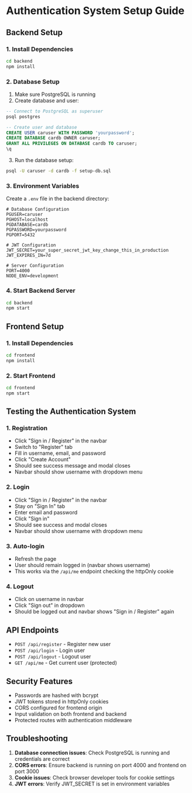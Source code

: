 # Authentication System Setup Guide

## Backend Setup

### 1. Install Dependencies
```bash
cd backend
npm install
```

### 2. Database Setup
1. Make sure PostgreSQL is running
2. Create database and user:
```sql
-- Connect to PostgreSQL as superuser
psql postgres

-- Create user and database
CREATE USER caruser WITH PASSWORD 'yourpassword';
CREATE DATABASE cardb OWNER caruser;
GRANT ALL PRIVILEGES ON DATABASE cardb TO caruser;
\q
```

3. Run the database setup:
```bash
psql -U caruser -d cardb -f setup-db.sql
```

### 3. Environment Variables
Create a `.env` file in the backend directory:
```env
# Database Configuration
PGUSER=caruser
PGHOST=localhost
PGDATABASE=cardb
PGPASSWORD=yourpassword
PGPORT=5432

# JWT Configuration
JWT_SECRET=your_super_secret_jwt_key_change_this_in_production
JWT_EXPIRES_IN=7d

# Server Configuration
PORT=4000
NODE_ENV=development
```

### 4. Start Backend Server
```bash
cd backend
npm start
```

## Frontend Setup

### 1. Install Dependencies
```bash
cd frontend
npm install
```

### 2. Start Frontend
```bash
cd frontend
npm start
```

## Testing the Authentication System

### 1. Registration
- Click "Sign in / Register" in the navbar
- Switch to "Register" tab
- Fill in username, email, and password
- Click "Create Account"
- Should see success message and modal closes
- Navbar should show username with dropdown menu

### 2. Login
- Click "Sign in / Register" in the navbar
- Stay on "Sign In" tab
- Enter email and password
- Click "Sign in"
- Should see success and modal closes
- Navbar should show username with dropdown menu

### 3. Auto-login
- Refresh the page
- User should remain logged in (navbar shows username)
- This works via the `/api/me` endpoint checking the httpOnly cookie

### 4. Logout
- Click on username in navbar
- Click "Sign out" in dropdown
- Should be logged out and navbar shows "Sign in / Register" again

## API Endpoints

- `POST /api/register` - Register new user
- `POST /api/login` - Login user
- `POST /api/logout` - Logout user
- `GET /api/me` - Get current user (protected)

## Security Features

- Passwords are hashed with bcrypt
- JWT tokens stored in httpOnly cookies
- CORS configured for frontend origin
- Input validation on both frontend and backend
- Protected routes with authentication middleware

## Troubleshooting

1. **Database connection issues**: Check PostgreSQL is running and credentials are correct
2. **CORS errors**: Ensure backend is running on port 4000 and frontend on port 3000
3. **Cookie issues**: Check browser developer tools for cookie settings
4. **JWT errors**: Verify JWT_SECRET is set in environment variables
